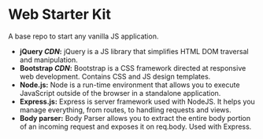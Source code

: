 # Web Starter Kit
A base repo to start any vanilla JS application.

* __jQuery _CDN_:__ jQuery is a JS library that simplifies HTML DOM traversal and manipulation.
* __Bootstrap _CDN_:__ Bootstrap is a CSS framework directed at responsive web development. Contains CSS and JS design templates.
* __Node.js:__ Node is a run-time environment that allows you to execute JavaScript outside of the browser in a standalone application.
* __Express.js:__ Express is server framework used with NodeJS. It helps you manage everything, from routes, to handling requests and views.
* __Body parser:__ Body Parser allows you to extract the entire body portion of an incoming request and exposes it on req.body. Used with Express.
